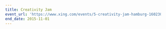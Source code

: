 ```yaml
---
title: Creativity Jam
event_url: 'https://www.xing.com/events/5-creativity-jam-hamburg-1602308'
end_date: 2015-11-01
---
```

